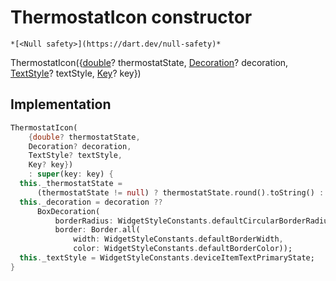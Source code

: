


# ThermostatIcon constructor




    *[<Null safety>](https://dart.dev/null-safety)*



ThermostatIcon({[double](https://api.flutter.dev/flutter/dart-core/double-class.html)? thermostatState, [Decoration](https://api.flutter.dev/flutter/painting/Decoration-class.html)? decoration, [TextStyle](https://api.flutter.dev/flutter/painting/TextStyle-class.html)? textStyle, [Key](https://api.flutter.dev/flutter/foundation/Key-class.html)? key})





## Implementation

```dart
ThermostatIcon(
    {double? thermostatState,
    Decoration? decoration,
    TextStyle? textStyle,
    Key? key})
    : super(key: key) {
  this._thermostatState =
      (thermostatState != null) ? thermostatState.round().toString() : 'N/A';
  this._decoration = decoration ??
      BoxDecoration(
          borderRadius: WidgetStyleConstants.defaultCircularBorderRadius,
          border: Border.all(
              width: WidgetStyleConstants.defaultBorderWidth,
              color: WidgetStyleConstants.defaultBorderColor));
  this._textStyle = WidgetStyleConstants.deviceItemTextPrimaryState;
}
```







